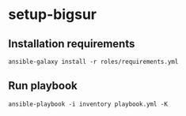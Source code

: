 # setup-bigsur

## Installation requirements

    ansible-galaxy install -r roles/requirements.yml

## Run playbook

    ansible-playbook -i inventory playbook.yml -K

